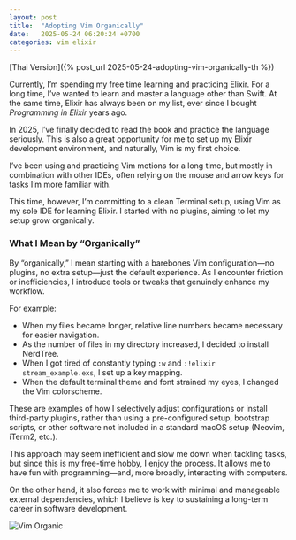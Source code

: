 ```yaml
---
layout: post
title:  "Adopting Vim Organically"
date:   2025-05-24 06:20:24 +0700
categories: vim elixir
---
```


[Thai Version]({% post_url 2025-05-24-adopting-vim-organically-th %})

Currently, I’m spending my free time learning and practicing Elixir.
For a long time, I’ve wanted to learn and master a language other than Swift. At the same time, Elixir has always been on my list, ever since I bought *Programming in Elixir* years ago.

In 2025, I’ve finally decided to read the book and practice the language seriously. This is also a great opportunity for me to set up my Elixir development environment, and naturally, Vim is my first choice.

I’ve been using and practicing Vim motions for a long time, but mostly in combination with other IDEs, often relying on the mouse and arrow keys for tasks I’m more familiar with.

This time, however, I’m committing to a clean Terminal setup, using Vim as my sole IDE for learning Elixir. I started with no plugins, aiming to let my setup grow organically.

### What I Mean by “Organically”

By “organically,” I mean starting with a barebones Vim configuration—no plugins, no extra setup—just the default experience. As I encounter friction or inefficiencies, I introduce tools or tweaks that genuinely enhance my workflow.

For example:
- When my files became longer, relative line numbers became necessary for easier navigation.
- As the number of files in my directory increased, I decided to install NerdTree.
- When I got tired of constantly typing `:w` and `:!elixir stream_example.exs`, I set up a key mapping.
- When the default terminal theme and font strained my eyes, I changed the Vim colorscheme.

These are examples of how I selectively adjust configurations or install third-party plugins, rather than using a pre-configured setup, bootstrap scripts, or other software not included in a standard macOS setup (Neovim, iTerm2, etc.).

This approach may seem inefficient and slow me  down when tackling tasks, but since this is my free-time hobby, I enjoy the process. It allows me to have fun with programming—and, more broadly, interacting with computers.

On the other hand, it also forces me to work with minimal and manageable external dependencies, which I believe is key to sustaining a long-term career in software development.

![Vim Organic](/assets/2025-05-24-vim-organic.png)